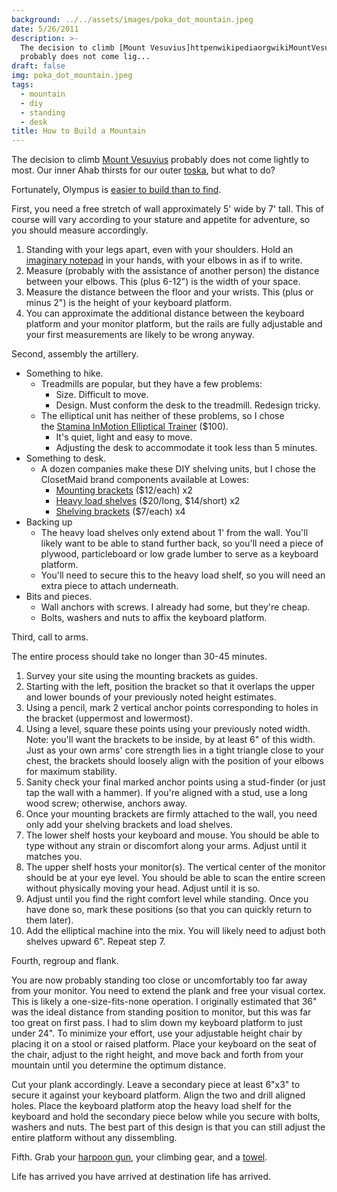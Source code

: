 ```yaml
---
background: ../../assets/images/poka_dot_mountain.jpeg
date: 5/26/2011
description: >-
  The decision to climb [Mount Vesuvius]httpenwikipediaorgwikiMountVesuvius
  probably does not come lig...
draft: false
img: poka_dot_mountain.jpeg
tags:
  - mountain
  - diy
  - standing
  - desk
title: How to Build a Mountain
---
```


The decision to climb [Mount Vesuvius](http://en.wikipedia.org/wiki/Mount_Vesuvius) probably does not come lightly to most. Our inner Ahab thirsts for our outer [toska](http://www.wordnik.com/words/toska), but what to do?

Fortunately, Olympus is [easier to build than to find](http://www.cfa.harvard.edu/news/2011/pr201116.html).

First, you need a free stretch of wall approximately 5' wide by 7' tall. This of course will vary according to your stature and appetite for adventure, so you should measure accordingly.

1. Standing with your legs apart, even with your shoulders. Hold an [imaginary notepad](http://www.amazon.com/She-Liked-Imaginary-Men-Notepad/dp/0811839656) in your hands, with your elbows in as if to write.
1. Measure (probably with the assistance of another person) the distance between your elbows. This (plus 6-12") is the width of your space.
1. Measure the distance between the floor and your wrists. This (plus or minus 2") is the height of your keyboard platform.
1. You can approximate the additional distance between the keyboard platform and your monitor platform, but the rails are fully adjustable and your first measurements are likely to be wrong anyway.

Second, assembly the artillery.

- Something to hike.
  - Treadmills are popular, but they have a few problems:
    - Size. Difficult to move.
    - Design. Must conform the desk to the treadmill. Redesign tricky.
  - The elliptical unit has neither of these problems, so I chose the [Stamina InMotion Elliptical Trainer](http://www.amazon.com/gp/product/B000VICRO8) (\$100).
    - It's quiet, light and easy to move.
    - Adjusting the desk to accommodate it took less than 5 minutes.
- Something to desk.
  - A dozen companies make these DIY shelving units, but I chose the ClosetMaid brand components available at Lowes:
    - [Mounting brackets](http://www.lowes.com/ProductDisplay?partNumber=117881-362-93585&langId=-1&storeId=10151&productId=1005769&catalogId=10051&cmRelshp=rel&rel=nofollow&cId=PDIO1) (\$12/each) x2
    - [Heavy load shelves](http://www.lowes.com/ProductDisplay?partNumber=114846-362-93570&langId=-1&storeId=10151&productId=1005051&catalogId=10051&cmRelshp=req&rel=nofollow&cId=PDIO1) ($20/long, $14/short) x2
    - [Shelving brackets](http://www.lowes.com/ProductDisplay?partNumber=77570-362-93582&langId=-1&storeId=10151&productId=1100883&catalogId=10051&cmRelshp=rel&rel=nofollow&cId=PDIO1) (\$7/each) x4
- Backing up
  - The heavy load shelves only extend about 1' from the wall. You'll likely want to be able to stand further back, so you'll need a piece of plywood, particleboard or low grade lumber to serve as a keyboard platform.
  - You'll need to secure this to the heavy load shelf, so you will need an extra piece to attach underneath.
- Bits and pieces.
  - Wall anchors with screws. I already had some, but they're cheap.
  - Bolts, washers and nuts to affix the keyboard platform.

Third, call to arms.

The entire process should take no longer than 30-45 minutes.

1. Survey your site using the mounting brackets as guides.
1. Starting with the left, position the bracket so that it overlaps the upper and lower bounds of your previously noted height estimates.
1. Using a pencil, mark 2 vertical anchor points corresponding to holes in the bracket (uppermost and lowermost).
1. Using a level, square these points using your previously noted width. Note: you'll want the brackets to be inside, by at least 6" of this width. Just as your own arms' core strength lies in a tight triangle close to your chest, the brackets should loosely align with the position of your elbows for maximum stability.
1. Sanity check your final marked anchor points using a stud-finder (or just tap the wall with a hammer). If you're aligned with a stud, use a long wood screw; otherwise, anchors away.
1. Once your mounting brackets are firmly attached to the wall, you need only add your shelving brackets and load shelves.
1. The lower shelf hosts your keyboard and mouse. You should be able to type without any strain or discomfort along your arms. Adjust until it matches you.
1. The upper shelf hosts your monitor(s). The vertical center of the monitor should be at your eye level. You should be able to scan the entire screen without physically moving your head. Adjust until it is so.
1. Adjust until you find the right comfort level while standing. Once you have done so, mark these positions (so that you can quickly return to them later).
1. Add the elliptical machine into the mix. You will likely need to adjust both shelves upward 6". Repeat step 7.

Fourth, regroup and flank.

You are now probably standing too close or uncomfortably too far away from your monitor. You need to extend the plank and free your visual cortex. This is likely a one-size-fits-none operation. I originally estimated that 36" was the ideal distance from standing position to monitor, but this was far too great on first pass. I had to slim down my keyboard platform to just under 24". To minimize your effort, use your adjustable height chair by placing it on a stool or raised platform. Place your keyboard on the seat of the chair, adjust to the right height, and move back and forth from your mountain until you determine the optimum distance.

Cut your plank accordingly. Leave a secondary piece at least 6"x3" to secure it against your keyboard platform. Align the two and drill aligned holes. Place the keyboard platform atop the heavy load shelf for the keyboard and hold the secondary piece below while you secure with bolts, washers and nuts. The best part of this design is that you can still adjust the entire platform without any dissembling.

Fifth. Grab your [harpoon gun](http://www.flickr.com/photos/dystopos/91980378/), your climbing gear, and a [towel](http://www.towelday.org/).

Life has arrived you have arrived at destination life has arrived.
